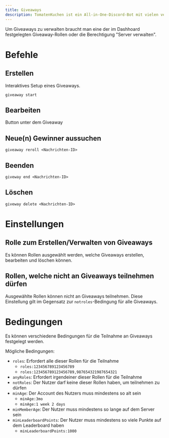 ```yaml
---
title: Giveaways
description: TomatenKuchen ist ein All-in-One-Discord-Bot mit vielen verschiedenen Funktionen. Erklärt die Funktionen des Giveawayssystems.
---
```


Um Giveaways zu verwalten braucht man eine der im Dashhoard festgelegten Giveaway-Rollen oder die Berechtigung "Server verwalten".

# Befehle

## Erstellen

Interaktives Setup eines Giveaways.

`giveaway start`

## Bearbeiten

Button unter dem Giveaway

## Neue(n) Gewinner aussuchen

`giveaway reroll <Nachrichten-ID>`

## Beenden

`giveway end <Nachrichten-ID>`

## Löschen

`giveway delete <Nachrichten-ID>`

# Einstellungen

## Rolle zum Erstellen/Verwalten von Giveaways
Es können Rollen ausgewählt werden, welche Giveaways erstellen, bearbeiten und löschen können.

## Rollen, welche nicht an Giveaways teilnehmen dürfen
Ausgewählte Rollen können nicht an Giveaways teilnehmen. Diese Einstellung gilt im Gegensatz zur `notroles`-Bedingung für alle Giveaways.

# Bedingungen
Es können verschiedene Bedingungen für die Teilnahme an Giveaways festgelegt werden.

Mögliche Bedingungen:
* `roles`: Erfordert alle dieser Rollen für die Teilnahme
	* `roles:123456789123456789`
	* `roles:123456789123456789,987654321987654321`
* `anyRoles`: Erfordert irgendeiner dieser Rollen für die Teilnahme
* `notRoles`: Der Nutzer darf keine dieser Rollen haben, um teilnehmen zu dürfen
* `minAge`: Der Account des Nutzers muss mindestens so alt sein
	* `minAge:3mo`
	* `minAge:1 week 2 days`
* `minMemberAge`: Der Nutzer muss mindestens so lange auf dem Server sein
* `minLeaderboardPoints`: Der Nutzer muss mindestens so viele Punkte auf dem Leaderboard haben
	* `minLeaderboardPoints:1000`
